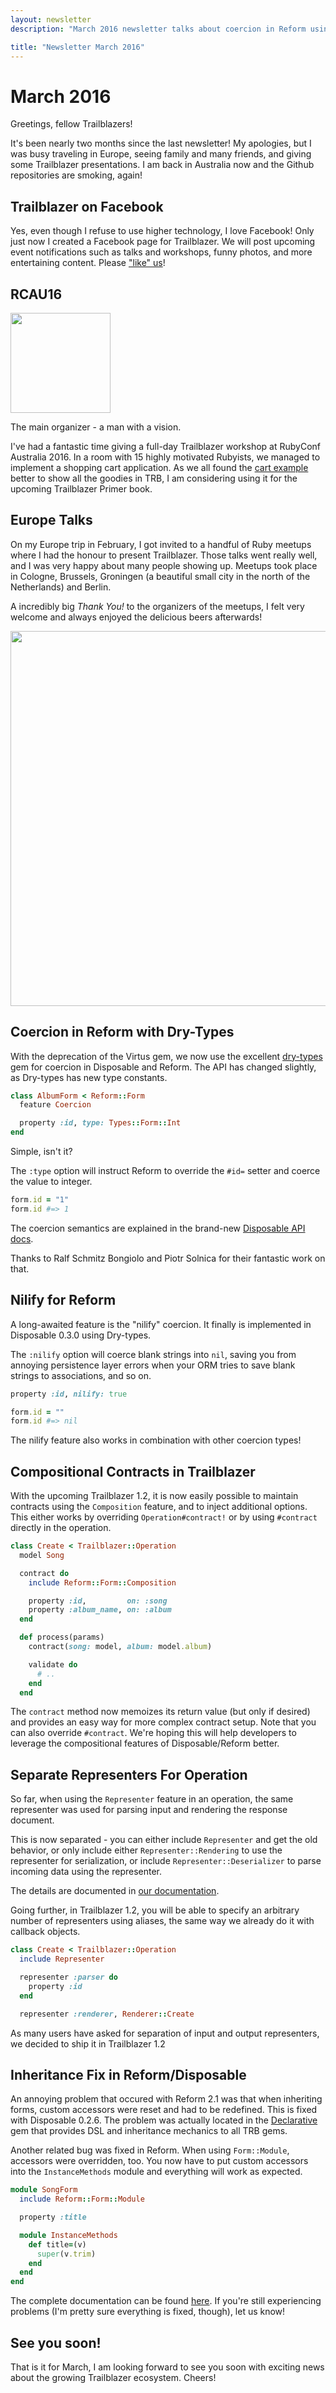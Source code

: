 ```yaml
---
layout: newsletter
description: "March 2016 newsletter talks about coercion in Reform using Dry-Types, the nilify feature, compositional aspects in operations and presentations in Europe in Feburary."

title: "Newsletter March 2016"
---
```


# March 2016

Greetings, fellow Trailblazers!

It's been nearly two months since the last newsletter! My apologies, but I was busy traveling in Europe, seeing family and many friends, and giving some Trailblazer presentations. I am back in Australia now and the Github repositories are smoking, again!

## Trailblazer on Facebook

Yes, even though I refuse to use higher technology, I love Facebook! Only just now I created a Facebook page for Trailblazer. We will post upcoming event notifications such as talks and workshops, funny photos, and more entertaining content. Please ["like" us](https://facebook.com/trbinc)!

## RCAU16


<img src="https://scontent-syd1-1.xx.fbcdn.net/hphotos-xtf1/v/t1.0-9/12931127_1123064391061744_8244347931411963903_n.jpg?oh=27a00170285bf4cb008dd55e431aff7c&oe=57985FBE" width="160">

The main organizer - a man with a vision.

I've had a fantastic time giving a full-day Trailblazer workshop at RubyConf Australia 2016. In a room with 15 highly motivated Rubyists, we managed to implement a shopping cart application. As we all found the [cart example](https://github.com/apotonick/trb-cart) better to show all the goodies in TRB, I am considering using it for the upcoming Trailblazer Primer book.


## Europe Talks

On my Europe trip in February, I got invited to a handful of Ruby meetups where I had the honour to present Trailblazer. Those talks went really well, and I was very happy about many people showing up. Meetups took place in Cologne, Brussels, Groningen (a beautiful small city in the north of the Netherlands) and Berlin.

A incredibly big *Thank You!* to the organizers of the meetups, I felt very welcome and always enjoyed the delicious beers afterwards!

<img src="https://fbcdn-sphotos-e-a.akamaihd.net/hphotos-ak-xaf1/t31.0-8/12891790_1120902187944631_1061140847022920590_o.jpg" width="600">

## Coercion in Reform with Dry-Types

With the deprecation of the Virtus gem, we now use the excellent [dry-types](https://github.com/dry-rb/dry-types) gem for coercion in Disposable and Reform. The API has changed slightly, as Dry-types has new type constants.

```ruby
class AlbumForm < Reform::Form
  feature Coercion

  property :id, type: Types::Form::Int
end
```

Simple, isn't it?


The `:type` option will instruct Reform to override the `#id=` setter and coerce the value to integer.

```ruby
form.id = "1"
form.id #=> 1
```

The coercion semantics are explained in the brand-new [Disposable API docs](http://trailblazer.to/gems/disposable/api.html).

Thanks to Ralf Schmitz Bongiolo and Piotr Solnica for their fantastic work on that.

## Nilify for Reform

A long-awaited feature is the "nilify" coercion. It finally is implemented in Disposable 0.3.0 using Dry-types.

The `:nilify` option will coerce blank strings into `nil`, saving you from annoying persistence layer errors when your ORM tries to save blank strings to associations, and so on.

```ruby
property :id, nilify: true
```

```ruby
form.id = ""
form.id #=> nil
```

The nilify feature also works in combination with other coercion types!

## Compositional Contracts in Trailblazer

With the upcoming Trailblazer 1.2, it is now easily possible to maintain contracts using the `Composition` feature, and to inject additional options. This either works by overriding `Operation#contract!` or by using `#contract` directly in the operation.

```ruby
class Create < Trailblazer::Operation
  model Song

  contract do
    include Reform::Form::Composition

    property :id,         on: :song
    property :album_name, on: :album
  end

  def process(params)
    contract(song: model, album: model.album)

    validate do
      # ..
    end
  end
```

The `contract` method now memoizes its return value (but only if desired) and provides an easy way for more complex contract setup. Note that you can also override `#contract`. We're hoping this will help developers to leverage the compositional features of Disposable/Reform better.

## Separate Representers For Operation

So far, when using the `Representer` feature in an operation, the same representer was used for parsing input and rendering the response document.

This is now separated - you can either include `Representer` and get the old behavior, or only include either `Representer::Rendering` to use the representer for serialization, or include `Representer::Deserializer` to parse incoming data using the representer.

The details are documented in [our documentation](http://trailblazer.to/gems/operation/representer.html#input-and-output-representers).

Going further, in Trailblazer 1.2, you will be able to specify an arbitrary number of representers using aliases, the same way we already do it with callback objects.

```ruby
class Create < Trailblazer::Operation
  include Representer

  representer :parser do
    property :id
  end

  representer :renderer, Renderer::Create
```

As many users have asked for separation of input and output representers, we decided to ship it in Trailblazer 1.2

## Inheritance Fix in Reform/Disposable

An annoying problem that occured with Reform 2.1 was that when inheriting forms, custom accessors were reset and had to be redefined. This is fixed with Disposable 0.2.6. The problem was actually located in the [Declarative](https://github.com/apotonick/declarative) gem that provides DSL and inheritance mechanics to all TRB gems.

Another related bug was fixed in Reform. When using `Form::Module`, accessors were overridden, too. You now have to put custom accessors into the `InstanceMethods` module and everything will work as expected.

```ruby
module SongForm
  include Reform::Form::Module

  property :title

  module InstanceMethods
    def title=(v)
      super(v.trim)
    end
  end
end
```

The complete documentation can be found [here](http://trailblazer.to/gems/reform/api.html#forms-in-modules). If you're still experiencing problems (I'm pretty sure everything is fixed, though), let us know!

## See you soon!

That is it for March, I am looking forward to see you soon with exciting news about the growing Trailblazer ecosystem. Cheers!
